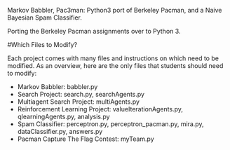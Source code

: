 Markov Babbler, Pac3man: Python3 port of Berkeley Pacman, and a Naive Bayesian Spam Classifier.

Porting the Berkeley Pacman assignments over to Python 3.

#Which Files to Modify?

Each project comes with many files and instructions on which need to be modified. 
As an overview, here are the only files that students should need to modify:

- Markov Babbler: babbler.py
- Search Project: search.py, searchAgents.py
- Multiagent Search Project: multiAgents.py
- Reinforcement Learning Project: valueIterationAgents.py, qlearningAgents.py, analysis.py
- Spam Classifier: perceptron.py, perceptron_pacman.py, mira.py, dataClassifier.py, answers.py
- Pacman Capture The Flag Contest: myTeam.py
